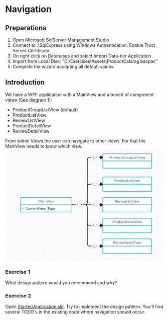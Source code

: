 # Navigation
## Preparations
1) Open Microsoft SqlServer Management Studio
2) Connect to .\SqlExpress using Windows Authentication. Enable Trust Server Certificate
3) On right click on Databases and select Import Data-tier Application
4) Import from Local Disk: "D:\Exercises\Assets\ProductCatalog.bacpac"
5) Complete the wizard accepting all default values
## Introduction
We have a WPF application with a MainView and a bunch of component views (See diagram 1):
* ProductGroupListView (default)
* ProductListView
* ReviewListView
* ProductDetailView
* ReviewDetailView

From within Views the user can navigate to other views. For that the MainView needs to know which view.
![Diagram 1](WPFViews.PNG)
### Exercise 1
What design pattern would you recommend and why?
### Exercise 2
Open [Starter/Application.sln](/Starter/Application.sln).
Try to implement the design pattern.
You'll find several TODO's in the existing code where navigation should occur.

